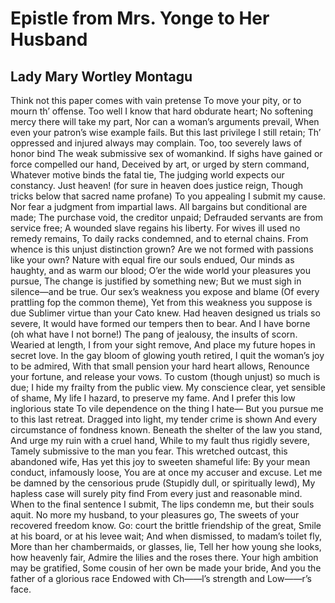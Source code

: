 # Epistle from Mrs. Yonge to Her Husband
## Lady Mary Wortley Montagu
Think not this paper comes with vain pretense
To move your pity, or to mourn th’ offense.
Too well I know that hard obdurate heart;
No softening mercy there will take my part,
Nor can a woman’s arguments prevail,
When even your patron’s wise example fails.
But this last privilege I still retain;
Th’ oppressed and injured always may complain.
Too, too severely laws of honor bind
The weak submissive sex of womankind.
If sighs have gained or force compelled our hand,
Deceived by art, or urged by stern command,
Whatever motive binds the fatal tie,
The judging world expects our constancy.
Just heaven! (for sure in heaven does justice reign,
Though tricks below that sacred name profane)
To you appealing I submit my cause.
Nor fear a judgment from impartial laws.
All bargains but conditional are made;
The purchase void, the creditor unpaid;
Defrauded servants are from service free;
A wounded slave regains his liberty.
For wives ill used no remedy remains,
To daily racks condemned, and to eternal chains.
From whence is this unjust distinction grown?
Are we not formed with passions like your own?
Nature with equal fire our souls endued,
Our minds as haughty, and as warm our blood;
O’er the wide world your pleasures you pursue,
The change is justified by something new;
But we must sigh in silence—and be true.
Our sex’s weakness you expose and blame
(Of every prattling fop the common theme),
Yet from this weakness you suppose is due
Sublimer virtue than your Cato knew.
Had heaven designed us trials so severe,
It would have formed our tempers then to bear.
And I have borne (oh what have I not borne!)
The pang of jealousy, the insults of scorn.
Wearied at length, I from your sight remove,
And place my future hopes in secret love.
In the gay bloom of glowing youth retired,
I quit the woman’s joy to be admired,
With that small pension your hard heart allows,
Renounce your fortune, and release your vows.
To custom (though unjust) so much is due;
I hide my frailty from the public view.
My conscience clear, yet sensible of shame,
My life I hazard, to preserve my fame.
And I prefer this low inglorious state
To vile dependence on the thing I hate—
But you pursue me to this last retreat.
Dragged into light, my tender crime is shown
And every circumstance of fondness known.
Beneath the shelter of the law you stand,
And urge my ruin with a cruel hand,
While to my fault thus rigidly severe,
Tamely submissive to the man you fear.
This wretched outcast, this abandoned wife,
Has yet this joy to sweeten shameful life:
By your mean conduct, infamously loose,
You are at once my accuser and excuse.
Let me be damned by the censorious prude
(Stupidly dull, or spiritually lewd),
My hapless case will surely pity find
From every just and reasonable mind.
When to the final sentence I submit,
The lips condemn me, but their souls aquit.
No more my husband, to your pleasures go,
The sweets of your recovered freedom know.
Go: court the brittle friendship of the great,
Smile at his board, or at his levee wait;
And when dismissed, to madam’s toilet fly,
More than her chambermaids, or glasses, lie,
Tell her how young she looks, how heavenly fair,
Admire the lilies and the roses there.
Your high ambition may be gratified,
Some cousin of her own be made your bride,
And you the father of a glorious race
Endowed with Ch——l’s strength and Low——r’s face.